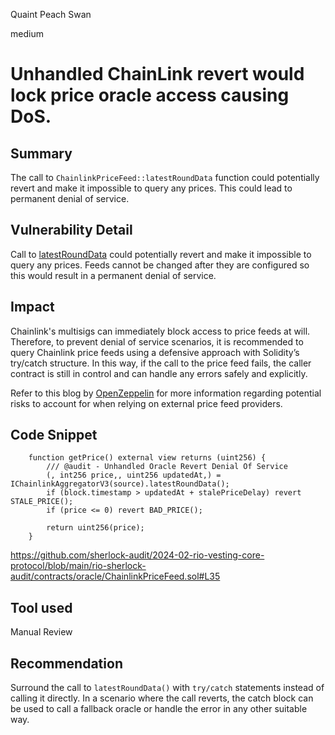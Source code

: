 Quaint Peach Swan

medium

# Unhandled ChainLink revert would lock price oracle access causing DoS.

## Summary

The call to `ChainlinkPriceFeed::latestRoundData` function could potentially revert and make it impossible to query any prices. This could lead to permanent denial of service.

## Vulnerability Detail

Call to [latestRoundData](https://github.com/sherlock-audit/2024-02-rio-vesting-core-protocol/blob/4f01e065c1ed346875cf5b05d2b43e0bcdb4c849/rio-sherlock-audit/contracts/oracle/ChainlinkPriceFeed.sol#L35) could potentially revert and make it impossible to query any prices. Feeds cannot be changed after they are configured so this would result in a permanent denial of service.

## Impact

Chainlink's multisigs can immediately block access to price feeds at will. Therefore, to prevent denial of service scenarios, it is recommended to query Chainlink price feeds using a defensive approach with Solidity’s try/catch structure. In this way, if the call to the price feed fails, the caller contract is still in control and can handle any errors safely and explicitly.

Refer to this blog by [OpenZeppelin](https://blog.openzeppelin.com/secure-smart-contract-guidelines-the-dangers-of-price-oracles/) for more information regarding potential risks to account for when relying on external price feed providers.

## Code Snippet

```solidity
    function getPrice() external view returns (uint256) {
        /// @audit - Unhandled Oracle Revert Denial Of Service
        (, int256 price,, uint256 updatedAt,) = IChainlinkAggregatorV3(source).latestRoundData();
        if (block.timestamp > updatedAt + stalePriceDelay) revert STALE_PRICE();
        if (price <= 0) revert BAD_PRICE();

        return uint256(price);
    }
```
https://github.com/sherlock-audit/2024-02-rio-vesting-core-protocol/blob/main/rio-sherlock-audit/contracts/oracle/ChainlinkPriceFeed.sol#L35

## Tool used

Manual Review

## Recommendation

Surround the call to `latestRoundData()` with `try/catch` statements instead of calling it directly. In a scenario where the call reverts, the catch block can be used to call a fallback oracle or handle the error in any other suitable way.
